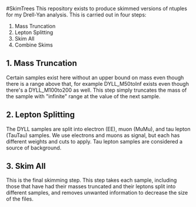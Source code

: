 #SkimTrees
This repository exists to produce skimmed versions of ntuples for my Drell-Yan analysis. This is carried out in four steps:
1. Mass Truncation
2. Lepton Splitting
3. Skim All
4. Combine Skims

## 1. Mass Truncation
Certain samples exist here without an upper bound on mass even though there is a range above that, for example DYLL_M50toInf exists even though there's a DYLL_M100to200 as well. This step simply truncates the mass of the sample with "infinite" range at the value of the next sample.

## 2. Lepton Splitting
The DYLL samples are split into electron (EE), muon (MuMu), and tau lepton (TauTau) samples. We use electrons and muons as signal, but each has different weights and cuts to apply. Tau lepton samples are considered a source of background. 

## 3. Skim All
This is the final skimming step. This step takes each sample, including those that have had their masses truncated and their leptons split into different samples, and removes unwanted information to decrease the size of the files. 
